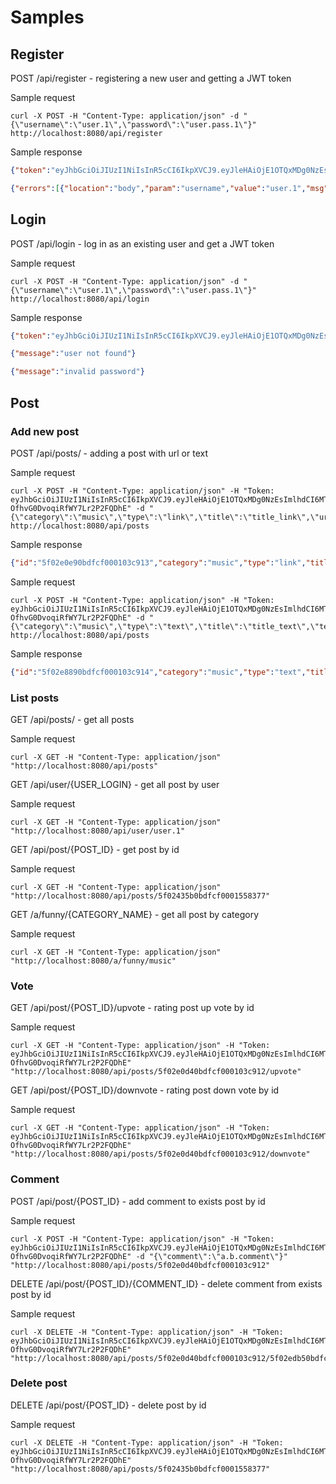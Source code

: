 # Samples

## Register

POST /api/register - registering a new user and getting a JWT token

Sample request

```http
curl -X POST -H "Content-Type: application/json" -d "{\"username\":\"user.1\",\"password\":\"user.pass.1\"}" http://localhost:8080/api/register
```

Sample response

```json
{"token":"eyJhbGciOiJIUzI1NiIsInR5cCI6IkpXVCJ9.eyJleHAiOjE1OTQxMDg0NzEsImlhdCI6MTU5NDAyMjA3MSwidXNlciI6eyJpZCI6IjVmMDI0MWViMGJkZmNmMDAwMTU1ODM3NSIsInVzZXJuYW1lIjoidXNlci4xIn19.JDsTW5ywEc9avWJd-OfhvG0DvoqiRfWY7Lr2P2FQDhE"}
```

```json
{"errors":[{"location":"body","param":"username","value":"user.1","msg":"already exists"}]}
```

## Login

POST /api/login - log in as an existing user and get a JWT token

Sample request

```http
curl -X POST -H "Content-Type: application/json" -d "{\"username\":\"user.1\",\"password\":\"user.pass.1\"}" http://localhost:8080/api/login
```

Sample response

```json
{"token":"eyJhbGciOiJIUzI1NiIsInR5cCI6IkpXVCJ9.eyJleHAiOjE1OTQxMDg0NzEsImlhdCI6MTU5NDAyMjA3MSwidXNlciI6eyJpZCI6IjVmMDI0MWViMGJkZmNmMDAwMTU1ODM3NSIsInVzZXJuYW1lIjoidXNlci4xIn19.JDsTW5ywEc9avWJd-OfhvG0DvoqiRfWY7Lr2P2FQDhE"}
```

```json
{"message":"user not found"}
```

```json
{"message":"invalid password"}
```

## Post

### Add new post

POST /api/posts/ - adding a post with url or text

Sample request

```http
curl -X POST -H "Content-Type: application/json" -H "Token: eyJhbGciOiJIUzI1NiIsInR5cCI6IkpXVCJ9.eyJleHAiOjE1OTQxMDg0NzEsImlhdCI6MTU5NDAyMjA3MSwidXNlciI6eyJpZCI6IjVmMDI0MWViMGJkZmNmMDAwMTU1ODM3NSIsInVzZXJuYW1lIjoidXNlci4xIn19.JDsTW5ywEc9avWJd-OfhvG0DvoqiRfWY7Lr2P2FQDhE" -d "{\"category\":\"music\",\"type\":\"link\",\"title\":\"title_link\",\"url\":\"https://a.b.url\"}" http://localhost:8080/api/posts
```

Sample response

```json
{"id":"5f02e0e90bdfcf000103c913","category":"music","type":"link","title":"title_link","url":"https://a.b.url","author":{"id":"5f0241eb0bdfcf0001558375","username":"user.1"},"comments":[],"created":"2020-07-06T08:29:29.494Z","scope":1,"views":0,"upvotePercentage":100,"votes":[{"user":"5f0241eb0bdfcf0001558375","vote":1}]}
```

Sample request

```http
curl -X POST -H "Content-Type: application/json" -H "Token: eyJhbGciOiJIUzI1NiIsInR5cCI6IkpXVCJ9.eyJleHAiOjE1OTQxMDg0NzEsImlhdCI6MTU5NDAyMjA3MSwidXNlciI6eyJpZCI6IjVmMDI0MWViMGJkZmNmMDAwMTU1ODM3NSIsInVzZXJuYW1lIjoidXNlci4xIn19.JDsTW5ywEc9avWJd-OfhvG0DvoqiRfWY7Lr2P2FQDhE" -d "{\"category\":\"music\",\"type\":\"text\",\"title\":\"title_text\",\"text\":\"a.b.message\"}" http://localhost:8080/api/posts
```

Sample response

```json
{"id":"5f02e8890bdfcf000103c914","category":"music","type":"text","title":"title_text","text":"a.b.message","author":{"id":"5f0241eb0bdfcf0001558375","username":"user.1"},"comments":[],"created":"2020-07-06T09:02:01.504Z","scope":1,"views":0,"upvotePercentage":100,"votes":[{"user":"5f0241eb0bdfcf0001558375","vote":1}]}
```

### List posts

GET /api/posts/ - get all posts

Sample request

```http
curl -X GET -H "Content-Type: application/json" "http://localhost:8080/api/posts"
```

GET /api/user/{USER_LOGIN} - get all post by user

Sample request

```http
curl -X GET -H "Content-Type: application/json" "http://localhost:8080/api/user/user.1"
```

GET /api/post/{POST_ID} - get post by id

Sample request

```http
curl -X GET -H "Content-Type: application/json" "http://localhost:8080/api/posts/5f02435b0bdfcf0001558377"
```

GET /a/funny/{CATEGORY_NAME} - get all post by category

Sample request

```http
curl -X GET -H "Content-Type: application/json" "http://localhost:8080/a/funny/music"
```

### Vote

GET /api/post/{POST_ID}/upvote - rating post up vote by id

Sample request

```http
curl -X GET -H "Content-Type: application/json" -H "Token: eyJhbGciOiJIUzI1NiIsInR5cCI6IkpXVCJ9.eyJleHAiOjE1OTQxMDg0NzEsImlhdCI6MTU5NDAyMjA3MSwidXNlciI6eyJpZCI6IjVmMDI0MWViMGJkZmNmMDAwMTU1ODM3NSIsInVzZXJuYW1lIjoidXNlci4xIn19.JDsTW5ywEc9avWJd-OfhvG0DvoqiRfWY7Lr2P2FQDhE" "http://localhost:8080/api/posts/5f02e0d40bdfcf000103c912/upvote"
```

GET /api/post/{POST_ID}/downvote - rating post down vote by id

Sample request

```http
curl -X GET -H "Content-Type: application/json" -H "Token: eyJhbGciOiJIUzI1NiIsInR5cCI6IkpXVCJ9.eyJleHAiOjE1OTQxMDg0NzEsImlhdCI6MTU5NDAyMjA3MSwidXNlciI6eyJpZCI6IjVmMDI0MWViMGJkZmNmMDAwMTU1ODM3NSIsInVzZXJuYW1lIjoidXNlci4xIn19.JDsTW5ywEc9avWJd-OfhvG0DvoqiRfWY7Lr2P2FQDhE" "http://localhost:8080/api/posts/5f02e0d40bdfcf000103c912/downvote"
```

### Comment

POST /api/post/{POST_ID} - add comment to exists post by id

Sample request

```http
curl -X POST -H "Content-Type: application/json" -H "Token: eyJhbGciOiJIUzI1NiIsInR5cCI6IkpXVCJ9.eyJleHAiOjE1OTQxMDg0NzEsImlhdCI6MTU5NDAyMjA3MSwidXNlciI6eyJpZCI6IjVmMDI0MWViMGJkZmNmMDAwMTU1ODM3NSIsInVzZXJuYW1lIjoidXNlci4xIn19.JDsTW5ywEc9avWJd-OfhvG0DvoqiRfWY7Lr2P2FQDhE" -d "{\"comment\":\"a.b.comment\"}" "http://localhost:8080/api/posts/5f02e0d40bdfcf000103c912"
```

DELETE /api/post/{POST_ID}/{COMMENT_ID} - delete comment from exists post by id

Sample request

```http
curl -X DELETE -H "Content-Type: application/json" -H "Token: eyJhbGciOiJIUzI1NiIsInR5cCI6IkpXVCJ9.eyJleHAiOjE1OTQxMDg0NzEsImlhdCI6MTU5NDAyMjA3MSwidXNlciI6eyJpZCI6IjVmMDI0MWViMGJkZmNmMDAwMTU1ODM3NSIsInVzZXJuYW1lIjoidXNlci4xIn19.JDsTW5ywEc9avWJd-OfhvG0DvoqiRfWY7Lr2P2FQDhE" "http://localhost:8080/api/posts/5f02e0d40bdfcf000103c912/5f02edb50bdfcf000103c918"
```

### Delete post

DELETE /api/post/{POST_ID} - delete post by id

Sample request

```http
curl -X DELETE -H "Content-Type: application/json" -H "Token: eyJhbGciOiJIUzI1NiIsInR5cCI6IkpXVCJ9.eyJleHAiOjE1OTQxMDg0NzEsImlhdCI6MTU5NDAyMjA3MSwidXNlciI6eyJpZCI6IjVmMDI0MWViMGJkZmNmMDAwMTU1ODM3NSIsInVzZXJuYW1lIjoidXNlci4xIn19.JDsTW5ywEc9avWJd-OfhvG0DvoqiRfWY7Lr2P2FQDhE" "http://localhost:8080/api/posts/5f02435b0bdfcf0001558377"
```
